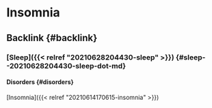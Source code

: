 # Insomnia


## Backlink {#backlink}


### [Sleep]({{< relref "20210628204430-sleep" >}}) {#sleep--20210628204430-sleep-dot-md}


#### Disorders {#disorders}

[Insomnia]({{< relref "20210614170615-insomnia" >}})
